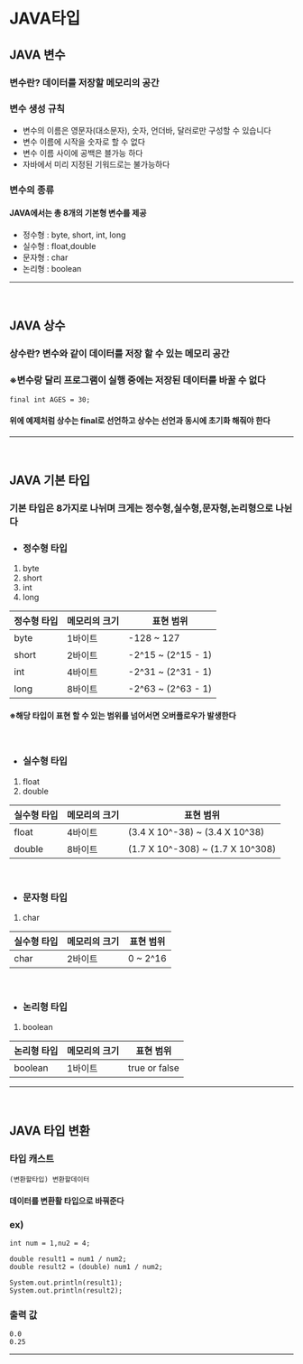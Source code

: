 # JAVA타입

## JAVA 변수
### 변수란? 데이터를 저장할 메모리의 공간

### 변수 생성 규칙 
* 변수의 이름은 영문자(대소문자), 숫자, 언더바, 달러로만 구성할 수 있습니다
* 변수 이름에 시작을 숫자로 할 수 없다
* 변수 이름 사이에 공백은 블가능 하다
* 자바에서 미리 지정된 기워드로는 불가능하다

### 변수의 종류
#### JAVA에서는 총 8개의 기본형 변수를 제공
* 정수형 : byte, short, int, long
* 실수형 : float,double
* 문자형 : char
* 논리형 : boolean
- - -
<br>

## JAVA 상수
### 상수란? 변수와 같이 데이터를 저장 할 수 있는 메모리 공간
### ※변수랑 달리 프로그램이 실행 중에는 저장된 데이터를 바꿀 수 없다

```
final int AGES = 30;
```
#### 위에 예제처럼 상수는 final로 선언하고 상수는 선언과 동시에 초기화 해줘야 한다
- - - 
<br>

## JAVA 기본 타입
### 기본 타입은 8가지로 나뉘며 크게는 정수형,실수형,문자형,논리형으로 나뉜다
* ### 정수형 타입
1. byte
2. short
3. int
4. long

|정수형 타입|메모리의 크기|표현 범위|
|---|---|---|
|byte|1바이트|-128 ~ 127|
|short|2바이트|-2^15 ~ (2^15 - 1)|
|int|4바이트|-2^31 ~ (2^31 - 1)|
|long|8바이트|-2^63 ~ (2^63 - 1)|
#### ※해당 타입이 표현 할 수 있는 범위를 넘어서면 오버플로우가 발생한다
<br>

* ### 실수형 타입
1. float
2. double

|실수형 타입|메모리의 크기|표현 범위|
|---|---|---|
|float|4바이트|(3.4 X 10^-38) ~ (3.4 X 10^38)|
|double|8바이트|(1.7 X 10^-308) ~ (1.7 X 10^308)|
<br>

* ### 문자형 타입
1. char

|실수형 타입|메모리의 크기|표현 범위|
|---|---|---|
|char|2바이트|0 ~ 2^16|
<br>

* ### 논리형 타입
1. boolean

|논리형 타입|메모리의 크기|표현 범위|
|---|---|---|
|boolean|1바이트|true or false|
- - -
<br>

## JAVA 타입 변환

### 타입 캐스트
```
(변환할타입) 변환할데이터
```
#### 데이터를 변환활 타입으로 바꿔준다

### ex)
```
int num = 1,nu2 = 4;

double result1 = num1 / num2;
double result2 = (double) num1 / num2;

System.out.println(result1);
System.out.println(result2);
```
### 출력 값
```
0.0
0.25
```
- - -
